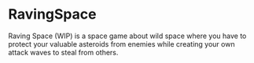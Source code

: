# RavingSpace
Raving Space (WIP) is a space game about wild space where you have to protect your valuable asteroids from enemies while creating your own attack waves to steal from others.

